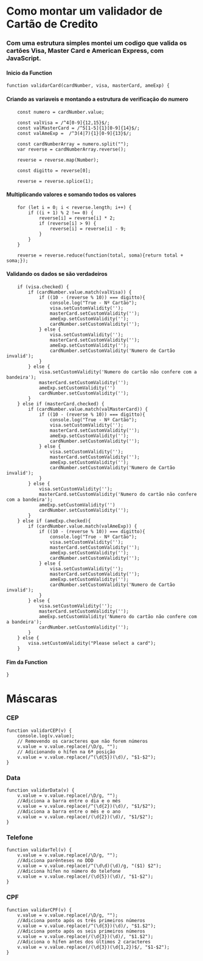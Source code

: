 # Como montar um validador de Cartão de Credito
### Com uma estrutura simples montei um codigo que valida os cartões Visa, Master Card e American Express, com JavaScript.

#### Inicio da Function
    function validarCard(cardNumber, visa, masterCard, ameExp) {

#### Criando as variaveis e montando a estrutura de verificação do numero

        const numero = cardNumber.value;

        const valVisa = /^4[0-9]{12,15}$/;
        const valMasterCard = /^5[1-5]{1}[0-9]{14}$/;
        const valAmeExp =  /^3(4|7){1}[0-9]{13}$/;

        const cardNumberArray = numero.split("");
        var reverse = cardNumberArray.reverse();

        reverse = reverse.map(Number);

        const digitto = reverse[0];

        reverse = reverse.splice(1);

#### Multiplicando valores e somando todos os valores

        for (let i = 0; i < reverse.length; i++) {
            if ((i + 1) % 2 !== 0) {
                reverse[i] = reverse[i] * 2;
                if (reverse[i] > 9) {
                    reverse[i] = reverse[i] - 9;
                }
            }
        }
        
        reverse = reverse.reduce(function(total, soma){return total + soma;});

#### Validando os dados se são verdadeiros

        if (visa.checked) {
            if (cardNumber.value.match(valVisa)) {
                if ((10 - (reverse % 10)) === digitto){
                    console.log("True - Nº Cartão");
                    visa.setCustomValidity('');
                    masterCard.setCustomValidity('');
                    ameExp.setCustomValidity('');
                    cardNumber.setCustomValidity('');
                } else {
                    visa.setCustomValidity('');
                    masterCard.setCustomValidity('');
                    ameExp.setCustomValidity('');
                    cardNumber.setCustomValidity('Numero de Cartão invalid');
                }
            } else {
                visa.setCustomValidity('Numero do cartão não confere com a bandeira');
                masterCard.setCustomValidity('');
                ameExp.setCustomValidity('')
                cardNumber.setCustomValidity('');
            }
        } else if (masterCard.checked) {
            if (cardNumber.value.match(valMasterCard)) {
                if ((10 - (reverse % 10)) === digitto){
                    console.log("True - Nº Cartão");
                    visa.setCustomValidity('');
                    masterCard.setCustomValidity('');
                    ameExp.setCustomValidity('');
                    cardNumber.setCustomValidity('');
                } else {
                    visa.setCustomValidity('');
                    masterCard.setCustomValidity('');
                    ameExp.setCustomValidity('');
                    cardNumber.setCustomValidity('Numero de Cartão invalid');
                }
            } else {
                visa.setCustomValidity('');
                masterCard.setCustomValidity('Numero do cartão não confere com a bandeira');
                ameExp.setCustomValidity('')
                cardNumber.setCustomValidity('');
            }        
        } else if (ameExp.checked){
            if (cardNumber.value.match(valAmeExp)) {
                if ((10 - (reverse % 10)) === digitto){
                    console.log("True - Nº Cartão");
                    visa.setCustomValidity('');
                    masterCard.setCustomValidity('');
                    ameExp.setCustomValidity('');
                    cardNumber.setCustomValidity('');
                } else {
                    visa.setCustomValidity('');
                    masterCard.setCustomValidity('');
                    ameExp.setCustomValidity('');
                    cardNumber.setCustomValidity('Numero de Cartão invalid');
                }
            } else {
                visa.setCustomValidity('');
                masterCard.setCustomValidity('');
                ameExp.setCustomValidity('Numero do cartão não confere com a bandeira');
                cardNumber.setCustomValidity('');
            }
        } else {
            visa.setCustomValidity("Please select a card");
        }
#### Fim da Function        
    }

# Máscaras

### CEP
    function validarCEP(v) {
        console.log(v.value);
        // Removendo os caracteres que não forem números
        v.value = v.value.replace(/\D/g, "");
        // Adicionando o hífen na 6ª posição
        v.value = v.value.replace(/^(\d{5})(\d)/, "$1-$2");
    }

### Data
    function validarData(v) {
        v.value = v.value.replace(/\D/g, "");
        //Adiciona a barra entre o dia e o mês
        v.value = v.value.replace(/^(\d{2})(\d)/, "$1/$2");
        //Adiciona a barra entre o mês e o ano
        v.value = v.value.replace(/(\d{2})(\d)/, "$1/$2");
    }

### Telefone
    function validarTel(v) {
        v.value = v.value.replace(/\D/g, "");
        //Adiciona parênteses no DDD
        v.value = v.value.replace(/^(\d\d)(\d)/g, "($1) $2");
        //Adiciona hífen no número do telefone
        v.value = v.value.replace(/(\d{5})(\d)/, "$1-$2");
    }

### CPF
    function validarCPF(v) {
        v.value = v.value.replace(/\D/g, "");
        //Adiciona ponto após os três primeiros números
        v.value = v.value.replace(/^(\d{3})(\d)/, "$1.$2");
        //Adiciona ponto após os seis primeiros números
        v.value = v.value.replace(/(\d{3})(\d)/, "$1.$2");
        //Adiciona o hífen antes dos últimos 2 caracteres
        v.value = v.value.replace(/(\d{3})(\d{1,2})$/, "$1-$2");
    }